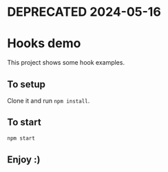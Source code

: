 # DEPRECATED 2024-05-16

# Hooks demo

This project shows some hook examples.

## To setup

Clone it and run `npm install`.

## To start

```bash
npm start
```

## Enjoy :)
